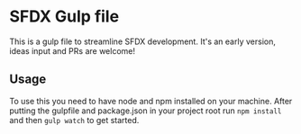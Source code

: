 # SFDX  Gulp file
This is a gulp file to streamline SFDX development. It's an early version, ideas input and PRs are welcome!

## Usage
To use this you need to have node and npm installed on your machine. After putting the gulpfile and package.json in your project root run `npm install` and then `gulp watch` to get started.